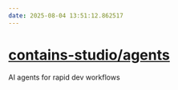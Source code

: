 ```yaml
---
date: 2025-08-04 13:51:12.862517
---
```


# [contains-studio/agents](https://github.com/contains-studio/agents)

AI agents for rapid dev workflows